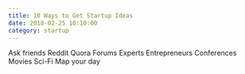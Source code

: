 ```yaml
---
title: 10 Ways to Get Startup Ideas
date: 2018-02-25 10:10:00
category: startup
---
```


Ask friends
Reddit
Quora
Forums
Experts
Entrepreneurs
Conferences
Movies
Sci-Fi
Map your day
